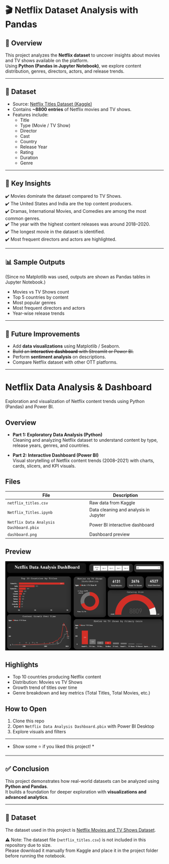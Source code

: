 # 🎬 Netflix Dataset Analysis with Pandas

## 📌 Overview
This project analyzes the **Netflix dataset** to uncover insights about movies and TV shows available on the platform.  
Using **Python (Pandas in Jupyter Notebook)**, we explore content distribution, genres, directors, actors, and release trends.  

---

## 📂 Dataset
- Source: [Netflix Titles Dataset (Kaggle)](https://www.kaggle.com/shivamb/netflix-shows)  
- Contains **~8800 entries** of Netflix movies and TV shows.  
- Features include:
  - Title  
  - Type (Movie / TV Show)  
  - Director  
  - Cast  
  - Country  
  - Release Year  
  - Rating  
  - Duration  
  - Genre  

---

## 🔎 Key Insights
✔️ Movies dominate the dataset compared to TV Shows.  
✔️ The United States and India are the top content producers.  
✔️ Dramas, International Movies, and Comedies are among the most common genres.  
✔️ The year with the highest content releases was around 2018–2020.  
✔️ The longest movie in the dataset is identified.  
✔️ Most frequent directors and actors are highlighted.  

---

## 📊 Sample Outputs
(Since no Matplotlib was used, outputs are shown as Pandas tables in Jupyter Notebook.)  

- Movies vs TV Shows count  
- Top 5 countries by content  
- Most popular genres  
- Most frequent directors and actors  
- Year-wise release trends  

---

## 🔮 Future Improvements
- Add **data visualizations** using Matplotlib / Seaborn.  
- ~~Build an **interactive dashboard** with Streamlit or Power BI.~~  
- Perform **sentiment analysis** on descriptions.  
- Compare Netflix dataset with other OTT platforms.  

---

# Netflix Data Analysis & Dashboard

Exploration and visualization of Netflix content trends using Python (Pandas) and Power BI.

## Overview
- **Part 1: Exploratory Data Analysis (Python)**  
  Cleaning and analyzing Netflix dataset to understand content by type, release years, genres, and countries.

- **Part 2: Interactive Dashboard (Power BI)**  
  Visual storytelling of Netflix content trends (2008–2021) with charts, cards, slicers, and KPI visuals.

## Files
| File | Description |
|------|-------------|
| `netflix_titles.csv` | Raw data from Kaggle |
| `Netflix_Titles.ipynb` | Data cleaning and analysis in Jupyter |
| `Netflix Data Analysis Dashboard.pbix` | Power BI interactive dashboard |
| `dashboard.png` | Dashboard preview |

## Preview
![Netflix Dashboard Screenshot](dashboard.png)

## Highlights
- Top 10 countries producing Netflix content
- Distribution: Movies vs TV Shows
- Growth trend of titles over time
- Genre breakdown and key metrics (Total Titles, Total Movies, etc.)

## How to Open
1. Clone this repo  
2. Open `Netflix Data Analysis Dashboard.pbix` with Power BI Desktop  
3. Explore visuals and filters

---

* Show some ⭐ if you liked this project! *


---

## ✅ Conclusion
This project demonstrates how real-world datasets can be analyzed using **Python and Pandas**.  
It builds a foundation for deeper exploration with **visualizations and advanced analytics**.  

---

## 📂 Dataset
The dataset used in this project is [Netflix Movies and TV Shows Dataset](https://www.kaggle.com/datasets/shivamb/netflix-shows).

⚠️ Note: The dataset file (`netflix_titles.csv`) is not included in this repository due to size.  
Please download it manually from Kaggle and place it in the project folder before running the notebook.
